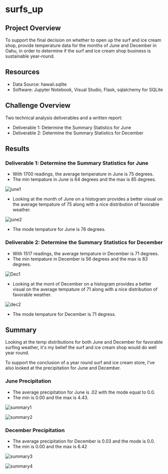 # surfs_up

## Project Overview
To support the final decision on whether to open up the surf and ice cream shop, provide temperature data for the months of June and December in Oahu, in order to determine if the surf and ice cream shop business is sustainable year-round.

## Resources
- Data Source: hawaii.sqlite
- Software: Jupyter Notebook, Visual Studio, Flask, sqlalchemy for SQLite

## Challenge Overview
Two technical analysis deliverables and a written report:
- Deliverable 1: Determine the Summary Statistics for June
- Deliverable 2: Determine the Summary Statistics for December

## Results

### Deliverable 1: Determine the Summary Statistics for June
- With 1700 readings, the average temperature in June is 75 degrees. 
- The min tempature in June is 64 degrees and the max is 85 degrees. 

![june1](https://user-images.githubusercontent.com/87085239/173212050-d21e1c9a-63f0-4914-964e-d7a19c43609d.png)

- Looking at the month of June on a histogram provides a better visual on the average tempature of 75 along with a nice distribution of favorable weather. 

![june2](https://user-images.githubusercontent.com/87085239/173212059-eaa6e23e-4093-4ced-8278-d31bc951af01.png)

- The mode tempature for June is 76 degrees.


### Deliverable 2: Determine the Summary Statistics for December
- With 1517 readings, the average tempature in December is 71 degrees. 
- The min tempature in December is 56 degrees and the max is 83 degrees.

![Dec1](https://user-images.githubusercontent.com/87085239/173212067-05bbd3f3-113f-4f87-9a7a-90e438f9c543.png)

- Looking at the mont of December on a histogram provides a better visual on the average tempature of 71 along with a nice distribution of favorable weather. 

![dec2](https://user-images.githubusercontent.com/87085239/173212071-3e824dab-3dc4-4bd5-b3d4-f2760b8afe25.png)

- The mode tempature for December is 71 degress. 

## Summary

Looking at the temp distributions for both June and December for favorable surfing weather, it's my belief the surf and ice cream shop would do well year round. 

To support the conclusion of a year round surf and ice cream store, I've also looked at the precipitation for June and December. 
### June Precipitation
- The average precipitation for June is .02 with the mode equal to 0.0.
- The min is 0.00 and the max is 4.43.


![summary1](https://user-images.githubusercontent.com/87085239/173212217-0d28efdd-7010-4983-8c7f-7e5648cde903.png)

![summary2](https://user-images.githubusercontent.com/87085239/173212101-e4341dca-b42e-4844-b4c8-ed06da432372.png)

### December Precipitation
- The average precipitation for December is 0.03 and the mode is 0.0.
- The min is 0.00 and the max is 6.42


![summary3](https://user-images.githubusercontent.com/87085239/173212112-732ffe87-911d-43a4-8218-851f9bf403b8.png)

![summary4](https://user-images.githubusercontent.com/87085239/173212114-311ae783-4835-435f-92d7-fb6c4be6ac0a.png)



